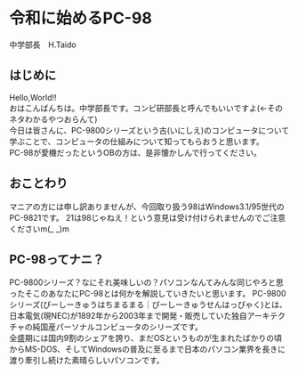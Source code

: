 # 令和に始めるPC-98
中学部長　H.Taido
## はじめに
Hello,World!!  
おはこんばんちは。中学部長です。コンピ研部長と呼んでもいいですよ(←そのネタわかるやつおらんて)  
今日は皆さんに、PC-9800シリーズという古(いにしえ)のコンピュータについて学ぶことで、コンピュータの仕組みについて知ってもらおうと思います。  
PC-98が愛機だったというOBの方は、是非懐かしんで行ってください。
## おことわり
マニアの方には申し訳ありませんが、今回取り扱う98はWindows3.1/95世代のPC-9821です。
21は98じゃねえ！という意見は受け付けられませんのでご注意くださいm(_ _)m
## PC-98ってナニ？
PC-9800シリーズ？なにそれ美味しいの？パソコンなんてみんな同じやろと思ったそこのあなたにPC-98とは何かを解説していきたいと思います。
PC-9800シリーズ(ぴーしーきゅうはちまるまる｜ぴーしーきゅうせんはっぴゃく)とは、日本電気(現NEC)が1892年から2003年まで開発・販売していた独自アーキテクチャの純国産パーソナルコンピュータのシリーズです。  
全盛期には国内9割のシェアを誇り、まだOSというものが生まれたばかりの頃からMS-DOS、そしてWindowsの普及に至るまで日本のパソコン業界を長きに渡り牽引し続けた素晴らしいパソコンです。
